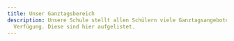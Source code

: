 ```yaml
---
title: Unser Ganztagsbereich
description: Unsere Schule stellt allen Schülern viele Ganztagsangebote zur
  Verfügung. Diese sind hier aufgelistet.
---
```

